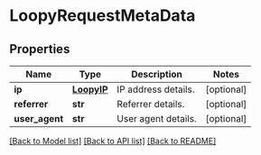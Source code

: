 # LoopyRequestMetaData

## Properties
Name | Type | Description | Notes
------------ | ------------- | ------------- | -------------
**ip** | [**LoopyIP**](LoopyIP.md) | IP address details. | [optional] 
**referrer** | **str** | Referrer details. | [optional] 
**user_agent** | **str** | User agent details. | [optional] 

[[Back to Model list]](../README.md#documentation-for-models) [[Back to API list]](../README.md#documentation-for-api-endpoints) [[Back to README]](../README.md)


